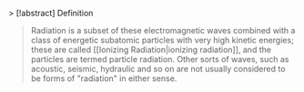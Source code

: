 [](Ionizing%20Radiation.md)> [!abstract] Definition
> Radiation is a subset of these electromagnetic waves combined with a class of energetic subatomic particles with very high kinetic energies; these are called [[Ionizing Radiation|ionizing radiation]], and the particles are termed particle radiation. Other sorts of waves, such as acoustic, seismic, hydraulic and so on are not usually considered to be forms of "radiation" in either sense. 

